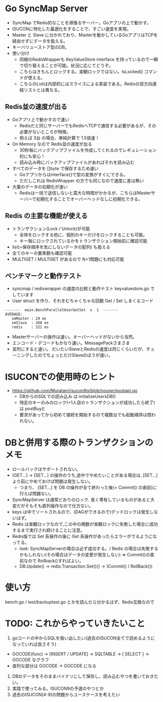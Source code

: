 # Go SyncMap Server

- SyncMap でRedis的なことを頑張るサーバー。Goアプリの上で動かす。
- ISUCONに特化した最適化をすることで、すごい速度を実現。
- Master と Slave に分かれており、Masterを動かしているGoアプリはTCPを経由せずにデータを扱える。
- キーバリューストア型のDB。
- 使い分け
  - 同梱のRedisWrapperも KeyValueStore interface を持っているので一瞬で切り替えることが可能。状況に応じてどうぞ。
  - こちらはきちんとロックする。楽観ロックではない。IsLocked() コマンドが使える。
  - こちらのListは内部的にはスライスによる実装である。Redisの双方向連結リストとは異なる。

## Redis並の速度が出る
- Goアプリ上で動かすので速い
  - Redisだと同じサーバーでもRedisへTCPで通信する必要があるが、その必要がないところが特徴。
  - 例えば 3台 の場合、単純計算で 1.5倍速！
- On Memory なので Redis並の速度が出る
  - 30秒毎にバックアップファイルを作成してくれるのでレギュレーション的にも安心！
  -  読み込み時にバックアップファイルがあればそれを読み込む
- すべてのデータを []byte で保存するため速い
  - Goアプリからはinterface{}で型の変換がすぐにできる。
  - ただしこれは RedisWrapper の方でも同じなので速度に差は無い
- 大量のデータの初期化が速い
  - Redisは一括で送信しないと莫大な時間がかかるが、こちらはMasterサーバーで初期化することでオーバーヘッドなしに初期化できる。

## Redis の主要な機能が使える
- トランザクション(Lock / Unlock)が可能
  - 全体をロックする他に、個別のキーだけをロックすることも可能。
  - キー毎にロックされているかをトランザクション開始前に確認可能
- list(=保存順序を気にしないデータの配列) も扱える
- 全てのキーの要素数も確認可能
- MULTIGET / MULTISET があるので N+1問題にも対応可能


## ベンチマークと動作テスト

- syncmap / rediswrapper の速度の比較と動作テスト keyvaluestore.go でしています
- User struct を作り、それをむちゃくちゃな回数 Get / Set しまくるコード

```
-------  main.BenchParallelUserGetSet  x  1  -------
AVERAGE:
   smMaster : 29 ms
   smSlave  : 268 ms
   redis    : 321 ms
```

- Masterサーバーの操作は速い。オーバーヘッドがないから当然。
- エンコード・デコードもかなり速い。MessagePackさまさま
- 並列にすると速い。 だいたいSlaveとRedisの速度は同じくらいだが、チューニングしたのでちょっとだけSlaveのほうが速い。


# ISUCONでの使用時のヒント
- https://github.com/Muratam/isucon9q/blob/nouser/postapi.go
  - DBからのSQLでの読み込み は initializeUsersDB()
  - 特定のキーのみのロック(+1人目のトランザクションが成功したら終了) は postBuy()
  - 要求があってから初めて接続を開始するので複数台でも起動順序は問われない。

# DBと併用する際のトランザクションのメモ
- ロールバックはサポートされない。
- [GET...] -> [SET...] の操作のうち,途中でやめたいことがある場合は, [SET...] より前にやめておけば問題は発生しない。
  - つまり、 [SET...] を DB の操作が全て終わった後(= Commit() の直前)に行えば問題ない。
- SyncMapServer は通常どおりのロック. 長く専有しているものがあると大変だがそもそも直列操作なので仕方ない。
- keys は中でソートされるので、(DAGができるので)デッドロックは発生しないはず。
- Redis は楽観ロックなので,この中の関数が楽観ロックに失敗した場合に成功するまで実行され続けることに注意。
- Redis版では Set 系操作の後に Get 系操作があったらエラーがでるようになってる。
	- isok: SyncMapServerの場合は必ず成功する。/ Redis の場合は失敗するかもしれない(その場合はデータの変更が発生しない) => Commit()の直前なので Rollback()すればよい。
	-  DB.Update() -> redis.Transaction.Set(){} -> (Commit() / RollBack())

# 使い方
bench.go / test/backuptest.go とかを読んだら分かるはず、Redis互換なので

# TODO: これからやっていきたいこと
1. goコードの中からSQLを吸い出したい(過去のISUCON全てで読めるようになっていれば良さそう)
  - GOCODE(func) -> [INSERT / UPDATE] -> SQLTABLE -> [ SELECT ] -> GOCODE なグラフ
  - 直列な部分は GOCODE -> GOCODE になる
  1. DBのデータをそのままバイナリにして保存し、読み込むやつを書いておきたい。
  1. 実践で使ってみる。ISUCON9の予選のやつとか
1. 過去のISUCON[4-9]の問題からユースケースを考えたい
